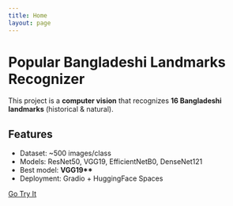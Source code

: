 ```yaml
---
title: Home
layout: page
---
```


# Popular Bangladeshi Landmarks Recognizer

This project is a **computer vision** that recognizes **16 Bangladeshi landmarks** (historical & natural).

## Features

- Dataset: ~500 images/class
- Models: ResNet50, VGG19, EfficientNetB0, DenseNet121
- Best model: **VGG19\*\***
- Deployment: Gradio + HuggingFace Spaces

[Go Try It](landmarks_recognizer.html)
